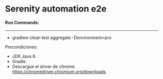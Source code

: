 # Serenity automation e2e

#### Run Commands:

--------

- gradlew clean test aggregate -Denvironment=pro

Precondiciones: 

- JDK Java 8.
- Gradle.
- Descargue el driver de chrome: https://chromedriver.chromium.org/downloads